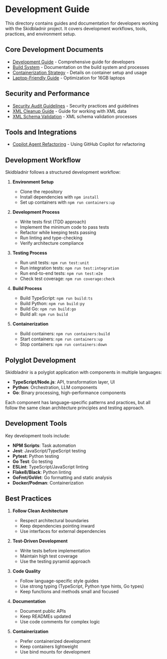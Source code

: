 # Development Guide

This directory contains guides and documentation for developers working with the Skidbladnir project. It covers development workflows, tools, practices, and environment setup.

## Core Development Documents

- [Development Guide](development-guide.md) - Comprehensive guide for developers
- [Build System](build-system.md) - Documentation on the build system and processes
- [Containerization Strategy](containerization.md) - Details on container setup and usage
- [Laptop-Friendly Guide](laptop-friendly-guide.md) - Optimization for 16GB laptops

## Security and Performance

- [Security Audit Guidelines](security-audit-guidelines.md) - Security practices and guidelines
- [XML Cleanup Guide](../xml-cleanup-guide.md) - Guide for working with XML data
- [XML Schema Validation](../xml-schema-validation.md) - XML schema validation processes

## Tools and Integrations

- [Copilot Agent Refactoring](copilot-agent-refactoring.md) - Using GitHub Copilot for refactoring

## Development Workflow

Skidbladnir follows a structured development workflow:

1. **Environment Setup**
   - Clone the repository
   - Install dependencies with `npm install`
   - Set up containers with `npm run containers:up`

2. **Development Process**
   - Write tests first (TDD approach)
   - Implement the minimum code to pass tests
   - Refactor while keeping tests passing
   - Run linting and type-checking
   - Verify architecture compliance

3. **Testing Process**
   - Run unit tests: `npm run test:unit`
   - Run integration tests: `npm run test:integration`
   - Run end-to-end tests: `npm run test:e2e`
   - Check test coverage: `npm run coverage:check`

4. **Build Process**
   - Build TypeScript: `npm run build:ts`
   - Build Python: `npm run build:py`
   - Build Go: `npm run build:go`
   - Build all: `npm run build`

5. **Containerization**
   - Build containers: `npm run containers:build`
   - Start containers: `npm run containers:up`
   - Stop containers: `npm run containers:down`

## Polyglot Development

Skidbladnir is a polyglot application with components in multiple languages:

- **TypeScript/Node.js**: API, transformation layer, UI
- **Python**: Orchestration, LLM components
- **Go**: Binary processing, high-performance components

Each component has language-specific patterns and practices, but all follow the same clean architecture principles and testing approach.

## Development Tools

Key development tools include:

- **NPM Scripts**: Task automation
- **Jest**: JavaScript/TypeScript testing
- **Pytest**: Python testing
- **Go Test**: Go testing
- **ESLint**: TypeScript/JavaScript linting
- **Flake8/Black**: Python linting
- **GoFmt/GoVet**: Go formatting and static analysis
- **Docker/Podman**: Containerization

## Best Practices

1. **Follow Clean Architecture**
   - Respect architectural boundaries
   - Keep dependencies pointing inward
   - Use interfaces for external dependencies

2. **Test-Driven Development**
   - Write tests before implementation
   - Maintain high test coverage
   - Use the testing pyramid approach

3. **Code Quality**
   - Follow language-specific style guides
   - Use strong typing (TypeScript, Python type hints, Go types)
   - Keep functions and methods small and focused

4. **Documentation**
   - Document public APIs
   - Keep READMEs updated
   - Use code comments for complex logic

5. **Containerization**
   - Prefer containerized development
   - Keep containers lightweight
   - Use bind mounts for development